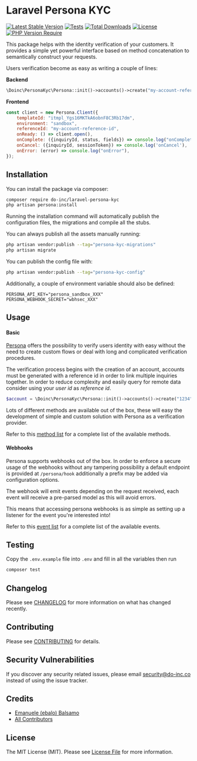 # Laravel Persona KYC

[![Latest Stable Version](http://poser.pugx.org/do-inc/laravel-persona-kyc/v)](https://packagist.org/packages/do-inc/laravel-persona-kyc)
[![Tests](https://github.com/Do-inc/laravel-persona-kyc/actions/workflows/php.yml/badge.svg?branch=master)](https://github.com/Do-inc/laravel-persona-kyc/actions/workflows/php.yml)
[![Total Downloads](http://poser.pugx.org/do-inc/laravel-persona-kyc/downloads)](https://packagist.org/packages/do-inc/laravel-persona-kyc)
[![License](http://poser.pugx.org/do-inc/laravel-persona-kyc/license)](https://packagist.org/packages/do-inc/laravel-persona-kyc)
[![PHP Version Require](http://poser.pugx.org/do-inc/laravel-persona-kyc/require/php)](https://packagist.org/packages/do-inc/laravel-persona-kyc)

This package helps with the identity verification of your customers. It provides a simple yet powerful interface based
on method concatenation to semantically construct your requests.

Users verification become as easy as writing a couple of lines:

**Backend**
```php
\Doinc\PersonaKyc\Persona::init()->accounts()->create("my-account-reference-id");
```

**Frontend**
```javascript
const client = new Persona.Client({
    templateId: "itmpl_Ygs16MKTkA6obnF8C3Rb17dm",
    environment: "sandbox",
    referenceId: "my-account-reference-id",
    onReady: () => client.open(),
    onComplete: ({inquiryId, status, fields}) => console.log("onComplete"),
    onCancel: ({inquiryId, sessionToken}) => console.log('onCancel'),
    onError: (error) => console.log("onError"),
});
```

## Installation

You can install the package via composer:

```bash
composer require do-inc/laravel-persona-kyc
php artisan persona:install
```

Running the installation command will automatically publish the configuration files, the migrations and compile all the
stubs.

You can always publish all the assets manually running:

```bash
php artisan vendor:publish --tag="persona-kyc-migrations"
php artisan migrate
```

You can publish the config file with:

```bash
php artisan vendor:publish --tag="persona-kyc-config"
```

Additionally, a couple of environment variable should also be defined:
```dotenv
PERSONA_API_KEY="persona_sandbox_XXX"
PERSONA_WEBHOOK_SECRET="wbhsec_XXX"
```

## Usage

#### Basic
[Persona](https://withpersona.com/) offers the possibility to verify users identity with easy without the need to create
custom flows or deal with long and complicated verification procedures.

The verification process begins with the creation of an account, accounts must be generated with a reference id in order
to link multiple inquiries together.
In order to reduce complexity and easily query for remote data consider using your _user id_ as _reference id_.

```php
$account = \Doinc\PersonaKyc\Persona::init()->accounts()->create("1234");
```

Lots of different methods are available out of the box, these will easy the development of simple and custom solution 
with Persona as a verification provider. 

Refer to this [method list](docs/method-list.md) for a complete list of the available methods.

#### Webhooks

Persona supports webhooks out of the box. In order to enforce a secure usage of the webhooks without any tampering 
possibility a default endpoint is provided at `/persona/hook` additionally a prefix may be added via configuration 
options.

The webhook will emit events depending on the request received, each event will receive a pre-parsed model as this will
avoid errors.

This means that accessing persona webhooks is as simple as setting up a listener for the event you're interested into!

Refer to this [event list](docs/event-list.md) for a complete list of the available events.

## Testing

Copy the `.env.example` file into `.env` and fill in all the variables then run

```bash
composer test
```

## Changelog

Please see [CHANGELOG](CHANGELOG.md) for more information on what has changed recently.

## Contributing

Please see [CONTRIBUTING](CONTRIBUTING.md) for details.

## Security Vulnerabilities

If you discover any security related issues, please email security@do-inc.co instead of using the issue tracker.

## Credits

- [Emanuele (ebalo) Balsamo](https://github.com/ebalo55)
- [All Contributors](../../contributors)

## License

The MIT License (MIT). Please see [License File](LICENSE.md) for more information.
